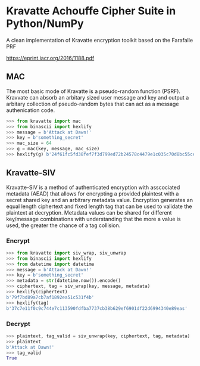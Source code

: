 # Kravatte Achouffe Cipher Suite in Python/NumPy

A clean implementation of Kravatte encryption toolkit based on the Farafalle PRF

https://eprint.iacr.org/2016/1188.pdf


## MAC
The most basic mode of Kravatte is a pseudo-random function (PSRF). Kravvate can absorb an arbitary sized user message and key and output a arbitary collection of pseudo-random bytes that can act as a message authenication code.
``` python
>>> from kravatte import mac
>>> from binascii import hexlify
>>> message = b'Attack at Dawn!'
>>> key = b'something_secret'
>>> mac_size = 64
>>> g = mac(key, message, mac_size)
>>> hexlify(g) b'24f61fc5fd38fef7f3d799ed72b24578c4479e1c035c70d8bc55ce23d74124255d5e8a0c5dd33aa36d5289f1e4e995a19be804d97bb338fa875e01e3c2d2dd51'
```



## Kravatte-SIV
Kravatte-SIV is a method of authenticated encryption with asscociated metadata (AEAD) that allows for encrypting a provided plaintest with a secret shared key and an arbitrary metadata value. Encryption generates an equal length ciphertext and fixed length tag that can be used to validate the plaintext at decryption. Metadata values can be shared for different key/message combinations with understanding that the more a value is used, the greater the chance of a tag collision.
### Encrypt
``` python
>>> from kravatte import siv_wrap, siv_unwrap
>>> from binascii import hexlify
>>> from datetime import datetime
>>> message = b'Attack at Dawn!'
>>> key = b'something_secret'
>>> metadata = str(datetime.now()).encode()
>>> ciphertext, tag = siv_wrap(key, message, metadata)
>>> hexlify(ciphertext)
b'79f7bd89a7cb7af1892ea51c531f4b'
>>> hexlify(tag)
b'37c7e11f0c9c744e7c113590fdfba7737cb38b629ef6901df22d6994340e89eas'
```
### Decrypt
``` python
>>> plaintext, tag_valid = siv_unwrap(key, ciphertext, tag, metadata)
>>> plaintext
b'Attack at Dawn!'
>>> tag_valid
True
```
